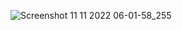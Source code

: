 ![Screenshot 11 11 2022 06-01-58_255](https://user-images.githubusercontent.com/79450629/201260774-24482714-426b-4970-8c06-024d21b5fa13.png)
